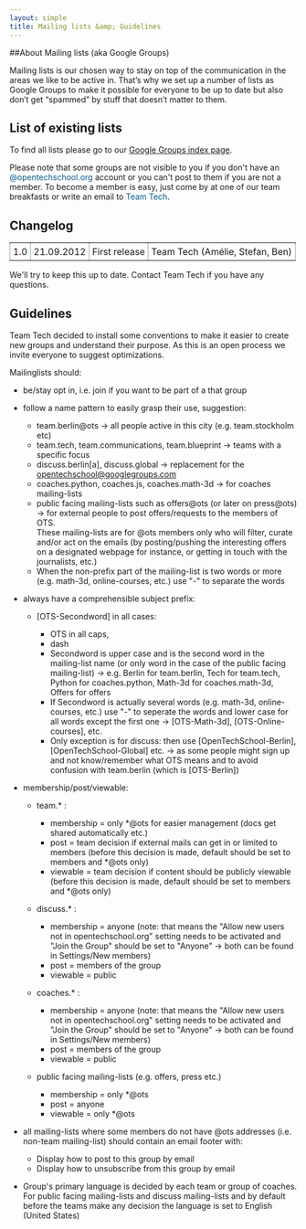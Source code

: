```yaml
---
layout: simple
title: Mailing lists &amp; Guidelines
---
```


##About Mailing lists (aka Google Groups)

Mailing lists is our chosen way to stay on top of the communication in the areas we like to be active in. That’s why we set up a number of lists as Google Groups to make it possible for everyone to be up to date but also don’t get “spammed” by stuff that doesn’t matter to them.


## List of existing lists

To find all lists please go to our [Google Groups index page](https://groups.google.com/a/opentechschool.org/forum/?fromgroups#!forumsearch).

Please note that some groups are not visible to you if you don't have an <span style="color: #085987;">@opentechschool.org</span> account or you can't post to them if you are not a member. To become a member is easy, just come by at one of our team breakfasts or write an email to <span style="color: #085987;">Team Tech</span>.
  

## Changelog

<table  width="100%" style="border-collapse:collapse;">
  <tr>
    <td style="border: 1px dotted #085987; padding: 5px;">
      1.0
    </td>
    <td style="border: 1px dotted #085987; padding: 5px;">
      21.09.2012
    </td>
    <td style="border: 1px dotted #085987; padding: 5px;">
      First release
    </td>
    <td style="border: 1px dotted #085987; padding: 5px;">
      Team Tech (Amélie, Stefan, Ben)
    </td>
  </tr>
</table>   

We'll try to keep this up to date. Contact Team Tech if you have any questions.


## Guidelines

Team Tech decided to install some conventions to make it easier to create new groups and understand their purpose. As this is an open process we invite everyone to suggest optimizations.


Mailinglists should:

* be/stay opt in, i.e. join if you want to be part of a that group 

* follow a name pattern to easily grasp their use, suggestion:

   * team.berlin@ots -> all people active in this city (e.g. team.stockholm etc)
   * team.tech, team.communications, team.blueprint -> teams with a specific focus
   * discuss.berlin[a], discuss.global -> replacement for the opentechschool@googlegroups.com
   * coaches.python, coaches.js, coaches.math-3d -> for coaches mailing-lists
   * public facing mailing-lists such as offers@ots (or later on press@ots) -> for external people to post offers/requests to the members of OTS.   
These mailing-lists are for @ots members only who will filter, curate and/or act on the emails (by posting/pushing the interesting offers on a designated webpage for instance, or getting in touch with the journalists, etc.)
   * When the non-prefix part of the mailing-list is two words or more (e.g. math-3d, online-courses, etc.) use "-" to separate the words

* always have a comprehensible subject prefix:

   * \[OTS-Secondword\] in all cases:

      * OTS in all caps,
      * dash
      * Secondword is upper case and is the second word in the mailing-list name (or only word in the case of the public facing mailing-list) -> e.g. Berlin for team.berlin, Tech for team.tech, Python for coaches.python, Math-3d for coaches.math-3d, Offers for offers
      * If Secondword is actually several words (e.g. math-3d, online-courses, etc.) use "-" to seperate the words and lower case for all words except the first one -> [OTS-Math-3d], [OTS-Online-courses], etc.
      * Only exception is for discuss: then use [OpenTechSchool-Berlin], [OpenTechSchool-Global] etc. -> as some people might sign up and not know/remember what OTS means and to avoid confusion with team.berlin (which is [OTS-Berlin])

* membership/post/viewable:

   * team.* :

      * membership = only \*@ots for easier management (docs get shared automatically etc.)
      * post = team decision if external mails can get in or limited to members (before this decision is made, default should be set to members and \*@ots only)
      * viewable = team decision if content should be publicly viewable (before this decision is made, default should be set to members and *@ots only)

   * discuss.* :

      * membership = anyone  (note: that means the "Allow new users not in opentechschool.org" setting needs to be activated and "Join the Group" should be set to "Anyone" -> both can be found in Settings/New members)
      * post = members of the group
      * viewable = public

   * coaches.* :

      * membership = anyone  (note: that means the "Allow new users not in opentechschool.org" setting needs to be activated and "Join the Group" should be set to "Anyone" -> both can be found in Settings/New members)
      * post = members of the group
      * viewable = public

   * public facing mailing-lists (e.g. offers, press etc.)

      * membership = only \*@ots
      * post = anyone
      * viewable = only \*@ots

* all mailing-lists where some members do not have @ots addresses (i.e. non-team mailing-list) should contain an email footer with:
   * Display how to post to this group by email
   * Display how to unsubscribe from this group by email

* Group's primary language is decided by each team or group of coaches.   
For public facing mailing-lists and  discuss mailing-lists and by default before the teams make any decision the language is set to English (United States)
